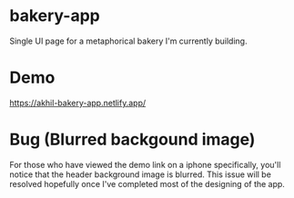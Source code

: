 # bakery-app
Single UI page for a metaphorical bakery I'm currently building.

# Demo
https://akhil-bakery-app.netlify.app/

# Bug (Blurred backgound image)
For those who have viewed the demo link on a iphone specifically, you'll notice that the header background image is blurred. 
This issue will be resolved hopefully once I've completed most of the designing of the app.
